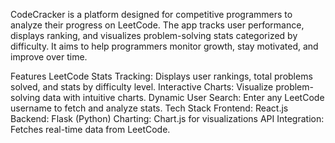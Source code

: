CodeCracker is a platform designed for competitive programmers to analyze their progress on LeetCode. The app tracks user performance, displays ranking, and visualizes problem-solving stats categorized by difficulty. It aims to help programmers monitor growth, stay motivated, and improve over time.

Features
LeetCode Stats Tracking: Displays user rankings, total problems solved, and stats by difficulty level.
Interactive Charts: Visualize problem-solving data with intuitive charts.
Dynamic User Search: Enter any LeetCode username to fetch and analyze stats.
Tech Stack
Frontend: React.js
Backend: Flask (Python)
Charting: Chart.js for visualizations
API Integration: Fetches real-time data from LeetCode.
